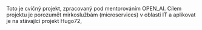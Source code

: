 Toto je cvičný projekt, zpracovaný pod mentorováním OPEN_AI.
Cílem projektu je porozumět mirkoslužbám (microservices) v oblasti IT a aplikovat je na stávající projekt Hugo72,
